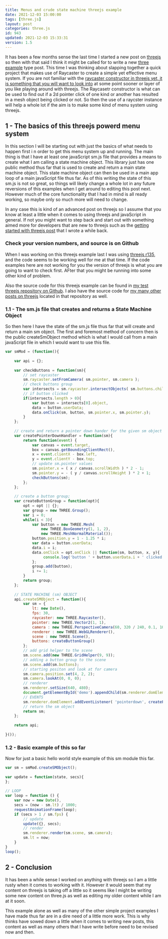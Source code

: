 ```yaml
---
title: Menus and crude state machine threejs example
date: 2021-12-03 15:00:00
tags: [three.js]
layout: post
categories: three.js
id: 943
updated: 2021-12-03 15:33:31
version: 1.5
---
```


It has been a few months sense the last time I started a new post on [threejs](https://threejs.org/docs/index.html#manual/en/introduction/Creating-a-scene) so then with that said I think it might be called for to write a new [three example](/2021/02/19/threejs-examples/) type post. This time I was thinking about slapping together a quick project that makes use of Raycaster to create a simple yet effective menu system. If you are not familiar with the [raycaster constructor in threejs yet, it is something that you will want to look into](/2021/05/18/threejs-raycaster/) at some point sooner or layer of you like playing around with threejs. The Raycasetr constructor is what can be used to find out if a 2d pointer click of one kind or another has resulted in a mesh object being clicked or not. So then the use of a raycster instance will help a whole lot if the aim is to make some kind of menu system using threejs.

<!-- more -->


## 1 - The basics of this threejs powerd menu system

In this section I will be starting out with just the basics of what needs to happen first i n order to get this menu system up and running. The main thing is that I have at least one javaScript sm.js file that provides a means to create what I am calling a state machine object. This library just has one public method thus far that is used to create and return a main state machine object. This state machine object can then be used in a main app loop of a main javaScript file thus far. 
As of this writing the state of this sm.js is not so great, so things will likely change a whole lot in any future reversions of this examples when I get around to editing this post next. However much of the core functionality that I had in mind is all ready working, so maybe only so much more will need to change.

In any case this is kind of an advanced post on threejs so I assume  that you know at least a little when it comes to using threejs and javaScript in general. If not you might want to step back and start out with something aimed more for developers that are new to threejs such as the [getting started with threejs post](/2018/04/04/threejs-getting-started/) that I wrote a while back.

### Check your version numbers, and source is on Github

When I was working on this threejs example last I was using [threejs r135](https://github.com/mrdoob/three.js/releases/tag/r135), and the code seems to be working well for me at that time. If the code examples here are not working for you the version of threejs is what you are going to want to check first. AFter that you might be running into some other kind of problem.

Also the source code for this threejs example can be found in [my test threejs repository on Github](https://github.com/dustinpfister/test_threejs). I also have the source code for [my many other posts on threejs](/categories/three-js/) located in that repository as well.

### 1.1 - The sm.js file that creates and returns a State Machine Object

So then here I have the state of the sm.js file thus far that will create and return a main sm object. The first and foremost method of concern then is the public createSmObject method which is what I would call from a main javaScript file in which I would want to use this file.

```js
var smMod = (function(){
 
    var api = {};
 
    var checkButtons = function(sm){
        // set raycaster
        sm.raycaster.setFromCamera( sm.pointer, sm.camera );
        // check buttons group
        var intersects = sm.raycaster.intersectObjects( sm.buttons.children, true );
        // if button clicked
        if(intersects.length > 0){
            var button = intersects[0].object,
            data = button.userData;
            data.onClick(sm, button, sm.pointer.x, sm.pointer.y);
        }
    };
 
    // create and return a pointer down hander for the given sm object
    var createPointerDownHandler = function(sm){
        return function(event) {
            var canvas = event.target,
            box = canvas.getBoundingClientRect(),
            x = event.clientX - box.left,
            y = event.clientY - box.top;
            // update sm.pointer values
            sm.pointer.x = ( x / canvas.scrollWidth ) * 2 - 1;
            sm.pointer.y = - ( y / canvas.scrollHeight ) * 2 + 1;
            checkButtons(sm);
        };
    };
 
    // create a button group;
    var createButtonGroup = function(opt){
        opt = opt || {};
        var group = new THREE.Group();
        var i = 0;
        while(i < 3){
            var button = new THREE.Mesh(
                new THREE.BoxGeometry(1, 1, 2),
                new THREE.MeshNormalMaterial());
            button.position.y = 1 - 1.25 * i;
            var data = button.userData;
            data.i = i;
            data.onClick = opt.onClick || function(sm, button, x, y){
                 console.log('button ' + button.userData.i + ' clicked')
            };
            group.add(button);
            i += 1;
        }
        return group;
    };
 
    // STATE MACHINE (sm) OBJECT
    api.createSMObject = function(){
        var sm = {
            lt: new Date(),
            fps: 30,
            raycaster: new THREE.Raycaster(),
            pointer: new THREE.Vector2(1, 1),
            camera : new THREE.PerspectiveCamera(60, 320 / 240, 0.1, 1000),
            renderer : new THREE.WebGLRenderer(),
            scene : new THREE.Scene(),
            buttons: createButtonGroup()
        };
        // add grid helper to the scene
        sm.scene.add(new THREE.GridHelper(9, 9));
        // adding a button group to the scene
        sm.scene.add(sm.buttons);
        // starting positon and look at for camera
        sm.camera.position.set(4, 2, 2);
        sm.camera.lookAt(0, 0, 0);
        // renderer
        sm.renderer.setSize(640, 480);
        document.getElementById('demo').appendChild(sm.renderer.domElement);
        // EVENTS
        sm.renderer.domElement.addEventListener( 'pointerdown', createPointerDownHandler(sm), false );
        // return the sm object
        return sm;
    };
 
    return api;
 
}());
```

### 1.2 - Basic example of this so far

Now for just a basic hello world style example of this sm module this far.

```js
var sm = smMod.createSMObject();
 
var update = function(state, secs){
};
 
// LOOP
var loop = function () {
    var now = new Date(),
    secs = (now - sm.lt) / 1000;
    requestAnimationFrame(loop);
    if (secs > 1 / sm.fps) {
        // update
        update({}, secs);
        // render
        sm.renderer.render(sm.scene, sm.camera);
        sm.lt = now;
    }
}
loop();
```

## 2 - Conclusion

It has been a while sense I worked on anything with threejs so I am a little rusty when it comes to working with it. However it would seem that my content on threejs is taking off a little so it seems like I might be writing some new content on three.js as well as editing my older content while I am at it soon.

This example alone as well as many of the other simple project examples I have made thus far are in a dire need of a little more work. This is why thinks have sowed down a little when it comes to writing new posts, this content as well as many others that I have write before need to be revised now and then.
